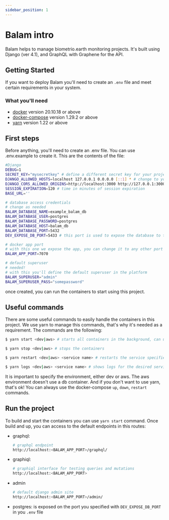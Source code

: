 ```yaml
---
sidebar_position: 1
---
```


# Balam intro

Balam helps to manage biometrio.earth monitoring projects. It's built using Django (ver 4.1), and GraphQL with Graphene for the API.

## Getting Started

If you want to deploy Balam you'll need to create an `.env` file and meet certain requirements in your system.

### What you'll need

- [docker](https://www.docker.com/get-started/) version 20.10.18 or above
- [docker-compose](https://docs.docker.com/compose/) version 1.29.2 or above
- [yarn](https://classic.yarnpkg.com/lang/en/docs/install/#windows-stable) version 1.22 or above

## First steps

Before anything, you'll need to create an .env file. You can use .env.example to create it. This are the contents of the file:

```bash
#Django
DEBUG=1
SECRET_KEY="mysecretkey" # define a different secret key for your project
DJANGO_ALLOWED_HOSTS=localhost 127.0.0.1 0.0.0.0 [::1] * # change to your desired allowed hosts
DJANGO_CORS_ALLOWED_ORIGINS=http://localhost:3000 http://127.0.0.1:3000 # change to your desired allowed origins
SESSION_EXPIRATION=120 # time in minutes of session expiration
BASE_URL=''

# database access credentials
# change as needed
BALAM_DATABASE_NAME=example_balam_db
BALAM_DATABASE_USER=postgres
BALAM_DATABASE_PASSWORD=postgres
BALAM_DATABASE_HOST=balam_db
BALAM_DATABASE_PORT=5432
DEV_EXPOSE_DB_PORT=5433 # this port is used to expose the database to the host, maybe try a different one than 5432

# docker app port
# with this one we expose the app, you can change it to any other port you want
BALAM_APP_PORT=7070

# default superuser
# needed!
# with this you'll define the default superuser in the platform
BALAM_SUPERUSER="admin"
BALAM_SUPERUSER_PASS="somepassword"
```

once created, you can run the containers to start using this project.

## Useful commands

There are some useful commands to easily handle the containers in this project. We use yarn to manage this commands, that's why it's needed as a requirement. The commands are the following:

```bash
$ yarn start <dev|aws> # starts all containers in the background, can use it also to build them for the first time.

$ yarn stop <dev|aws> # stops the containers

$ yarn restart <dev|aws> <service name> # restarts the service specified

$ yarn logs <dev|aws> <service name> # shows logs for the desired service
```

It is important to specify the environment, either dev or aws. The aws environment doesn't use a db container. 
And if you don't want to use yarn, that's ok! You can always use the docker-compose `up`, `down`, `restart` commands.

## Run the project

To build and start the containers you can use `yarn start` command. Once build and up, you can access to the default endpoints in this routes:

- graphql:
  ```bash
  # graphql endpoint
  http://localhost:<BALAM_APP_PORT>/graphql/
  ```

- graphiql:
  ```bash
  # graphiql interface for testing queries and mutations
  http://localhost:<BALAM_APP_PORT>
  ```

- admin
  ```bash
  # default django admin site
  http://localhost:<BALAM_APP_PORT>/admin/
  ```

- postgres: is exposed on the port you specified with `DEV_EXPOSE_DB_PORT` in you `.env` file
